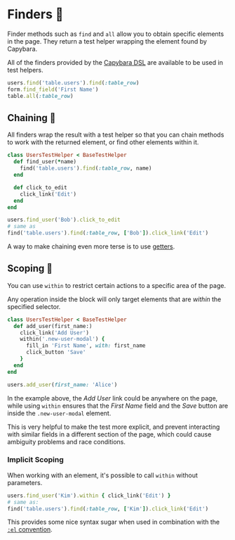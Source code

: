 [api]: /api/
[capybara finding]: https://github.com/teamcapybara/capybara#finding
[selectors]: /guide/essentials/aliases
[actions]: /guide/essentials/actions
[assertions]: /guide/essentials/assertions
[to_capybara_node]: https://github.com/ElMassimo/capybara_test_helpers/blob/master/lib/capybara_test_helpers/test_helper.rb#L56-L58
[adding a filter]: https://github.com/ElMassimo/capybara_test_helpers/blob/master/spec/support/global_filters.rb#L6-L8
[el convention]: /guide/essentials/current-context.html#current-element

# Finders 🧭

Finder methods such as `find` and `all` allow you to obtain specific elements in the page. They return a test helper wrapping the element found by Capybara.

All of the finders provided by the [Capybara DSL][capybara finding] are available to be used in test helpers.

<!-- You can check the [API Reference][api] for more information. -->

```ruby
users.find('table.users').find(:table_row)
form.find_field('First Name')
table.all(:table_row)
```

## Chaining 🔗

All finders wrap the result with a test helper so that you can chain methods to work with the returned element, or find other elements within it.

```ruby
class UsersTestHelper < BaseTestHelper
  def find_user(*name)
    find('table.users').find(:table_row, name)
  end

  def click_to_edit
    click_link('Edit')
  end
end

users.find_user('Bob').click_to_edit
# same as
find('table.users').find(:table_row, ['Bob']).click_link('Edit')
```

A way to make chaining even more terse is to use [getters][selectors].

## Scoping 🎯

You can use `within` to restrict certain actions to a specific area of the page.

Any operation inside the block will only target elements that are _within_ the specified selector.

```ruby
class UsersTestHelper < BaseTestHelper
  def add_user(first_name:)
    click_link('Add User')
    within('.new-user-modal') {
      fill_in 'First Name', with: first_name
      click_button 'Save'
    }
  end
end

users.add_user(first_name: 'Alice')
```

In the example above, the _Add User_ link could be anywhere on the page, while using `within` ensures that the _First Name_ field and the _Save_ button are inside the `.new-user-modal` element.

This is very helpful to make the test more explicit, and prevent interacting with similar fields in a different section of the page, which could cause ambiguity problems and race conditions.

### Implicit Scoping

When working with an element, it's possible to call `within` without parameters.

```ruby
users.find_user('Kim').within { click_link('Edit') }
# same as:
find('table.users').find(:table_row, ['Kim']).click_link('Edit')
```

This provides some nice syntax sugar when used in combination with the [`:el` convention][el convention].

